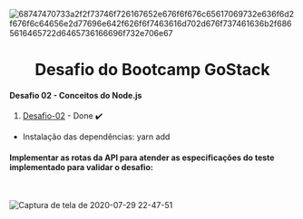 ![68747470733a2f2f73746f726167652e676f6f676c65617069732e636f6d2f676f6c64656e2d77696e642f626f6f7463616d702d676f737461636b2f6865616465722d6465736166696f732e706e67](https://user-images.githubusercontent.com/53823948/88727653-66a01e80-d106-11ea-86eb-e51e1fbe44be.png)


<h1 align="center"> Desafio do Bootcamp GoStack </h1>

<h4>Desafio 02 - Conceitos do Node.js</h4>

1. [Desafio-02](https://github.com/Anna18921/goStack-12-desafio-conceitos-nodejs/tree/master/src) - Done :heavy_check_mark:
  - Instalação das dependências: yarn add 
   
   <h4> Implementar as rotas da API para atender as especificações do teste implementado para validar o desafio: </h4>
   <br/>
   
   ![Captura de tela de 2020-07-29 22-47-51](https://user-images.githubusercontent.com/53823948/88871199-aaba1e80-d1ed-11ea-8840-d243c62b20ab.png)

  
